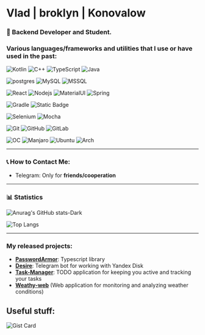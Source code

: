 # Vlad | broklyn | Konovalow

### 🚀 Backend Developer and Student.

### Various languages/frameworks and utilities that I use or have used in the past:

![Kotlin](https://img.shields.io/badge/Kotlin-0095D5?&style=for-the-badge&logo=kotlin&logoColor=white)
![C++](https://img.shields.io/badge/C%2B%2B-00599C?style=for-the-badge&logo=c%2B%2B&logoColor=white)
![TypeScript](https://shields.io/badge/TypeScript-3178C6?logo=TypeScript&logoColor=FFF&style=flat-square)
![Java](https://img.shields.io/badge/Java-ED8B00?style=for-the-badge&logo=openjdk&logoColor=white)

![postgres](https://img.shields.io/badge/PostgreSQL-316192?style=for-the-badge&logo=postgresql&logoColor=white)
![MySQL](https://img.shields.io/badge/MySQL-00000F?style=for-the-badge&logo=mysql&logoColor=white)
![MSSQL](https://img.shields.io/badge/Microsoft_SQL_Server-CC2927?style=for-the-badge&logo=microsoft-sql-server&logoColor=white)

![React](https://img.shields.io/badge/React-20232A?style=for-the-badge&logo=react&logoColor=61DAFB)
![Nodejs](https://img.shields.io/badge/Node.js-43853D?style=for-the-badge&logo=node.js&logoColor=white)
![MaterialUI](https://img.shields.io/badge/Material--UI-0081CB?style=for-the-badge&logo=material-ui&logoColor=white)
![Spring](https://img.shields.io/badge/spring-%236DB33F.svg?style=for-the-badge&logo=spring&logoColor=white)

![Gradle](https://img.shields.io/badge/gradle-02303A?logo=gradle&logoWidth=25)
![Static Badge](https://img.shields.io/badge/Maven-02303A?&logoWidth=25)

![Selenium](https://img.shields.io/badge/-selenium-%43B02A?style=for-the-badge&logo=selenium&logoColor=white)
![Mocha](https://img.shields.io/badge/-mocha-%238D6748?style=for-the-badge&logo=mocha&logoColor=white)

![Git](https://img.shields.io/badge/git-%23F05033.svg?style=for-the-badge&logo=git&logoColor=white)
![GitHub](https://img.shields.io/badge/github-%23121011.svg?style=for-the-badge&logo=github&logoColor=white)
![GitLab](https://img.shields.io/badge/gitlab-%23181717.svg?style=for-the-badge&logo=gitlab&logoColor=white)

![OC](https://img.shields.io/badge/Linux-FCC624?style=for-the-badge&logo=linux&logoColor=black)
![Manjaro](https://img.shields.io/badge/manjaro-35BF5C?style=for-the-badge&logo=manjaro&logoColor=white)
![Ubuntu](https://img.shields.io/badge/Ubuntu-E95420?style=for-the-badge&logo=ubuntu&logoColor=white)
![Arch](https://img.shields.io/badge/Arch_Linux-1793D1?style=for-the-badge&logo=arch-linux&logoColor=white)

---

### 📞 How to Contact Me:

- Telegram: Only for **friends/cooperation**

---

### 📊 Statistics

![Anurag's GitHub stats-Dark](https://github-readme-stats.vercel.app/api?username=bbroklyn&show_icons=true&theme=dark#gh-dark-mode-only)

![Top Langs](https://github-readme-stats.vercel.app/api/top-langs/?username=bbroklyn&layout=donut&theme=dark#gh-dark-mode-only)

---

### My released projects:

- [**PasswordArmor**](https://www.npmjs.com/package/passwordarmor): Typescript library
- [**Desire**](https://github.com/bbroklyn/Desire-Telegram): Telegram bot for working with Yandex Disk
- [**Task-Manager**](https://github.com/bbroklyn/Task-Manager): TODO application for keeping you active and tracking your tasks
- [**Weathy-web**](https://github.com/bbroklyn/Weathy-web-weather-checker) (Web application for monitoring and analyzing weather conditions)

## Useful stuff:

![Gist Card](https://github-readme-stats.vercel.app/api/gist?id=9298532ef18ee03ef9b2f6da1e530e3c&theme=dark#gh-dark-mode-only)
